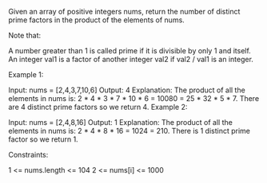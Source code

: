 Given an array of positive integers nums, return the number of distinct prime factors in the product of the elements of nums.

Note that:

A number greater than 1 is called prime if it is divisible by only 1 and itself.
An integer val1 is a factor of another integer val2 if val2 / val1 is an integer.
 

Example 1:

Input: nums = [2,4,3,7,10,6]
Output: 4
Explanation:
The product of all the elements in nums is: 2 * 4 * 3 * 7 * 10 * 6 = 10080 = 25 * 32 * 5 * 7.
There are 4 distinct prime factors so we return 4.
Example 2:

Input: nums = [2,4,8,16]
Output: 1
Explanation:
The product of all the elements in nums is: 2 * 4 * 8 * 16 = 1024 = 210.
There is 1 distinct prime factor so we return 1.
 

Constraints:

1 <= nums.length <= 104
2 <= nums[i] <= 1000
